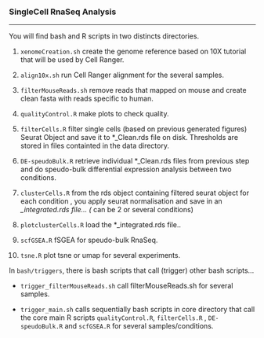 ### SingleCell RnaSeq Analysis
_________________

You will find bash and R scripts in two distincts directories.  

1. `xenomeCreation.sh` create the genome reference based on 10X tutorial that will be used by Cell Ranger. 

2. `align10x.sh` run Cell Ranger alignment for the several samples. 

3. `filterMouseReads.sh` remove reads that mapped on mouse and create clean fasta with reads specific to human.

4. `qualityControl.R` make plots to check quality.

5. `filterCells.R` filter single cells (based on previous generated figures) Seurat Object and save it to *_Clean.rds file on disk. Thresholds are stored in files containted in the data directory.

6. `DE-speudoBulk.R` retrieve individual *_Clean.rds files from previous step and do speudo-bulk differential expression analysis between two conditions.

7. `clusterCells.R` from the rds object containing filtered seurat object for each condition , you apply seurat normalisation and save in an *_integrated.rds file... (* can be 2 or several conditions)

8. `plotclusterCells.R` load the *_integrated.rds file..

9. `scfGSEA.R` fSGEA for speudo-bulk RnaSeq.

10. `tsne.R` plot tsne or umap for several experiments.

In `bash/triggers`, there is bash scripts that call (trigger) other bash scripts...


* `trigger_filterMouseReads.sh` call filterMouseReads.sh for several samples.

* `trigger_main.sh` calls sequentially  bash scripts in core directory that call the core main R scripts `qualityControl.R`, `filterCells.R` , `DE-speudoBulk.R` and `scfGSEA.R` for several samples/conditions.
